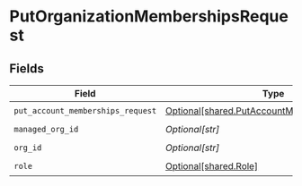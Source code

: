 # PutOrganizationMembershipsRequest


## Fields

| Field                                                                                                    | Type                                                                                                     | Required                                                                                                 | Description                                                                                              | Example                                                                                                  |
| -------------------------------------------------------------------------------------------------------- | -------------------------------------------------------------------------------------------------------- | -------------------------------------------------------------------------------------------------------- | -------------------------------------------------------------------------------------------------------- | -------------------------------------------------------------------------------------------------------- |
| `put_account_memberships_request`                                                                        | [Optional[shared.PutAccountMembershipsRequest]](undefined/models/shared/putaccountmembershipsrequest.md) | :heavy_check_mark:                                                                                       | N/A                                                                                                      |                                                                                                          |
| `managed_org_id`                                                                                         | *Optional[str]*                                                                                          | :heavy_check_mark:                                                                                       | N/A                                                                                                      | org-123                                                                                                  |
| `org_id`                                                                                                 | *Optional[str]*                                                                                          | :heavy_check_mark:                                                                                       | N/A                                                                                                      | org-123                                                                                                  |
| `role`                                                                                                   | [Optional[shared.Role]](undefined/models/shared/role.md)                                                 | :heavy_check_mark:                                                                                       | N/A                                                                                                      |                                                                                                          |